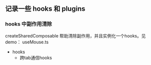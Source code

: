 ## 记录一些 hooks 和 plugins


### hooks 中副作用清除

createSharedComposable 帮助清除副作用，并且实例化一个hooks。见demo： useMouse.ts


- hooks
  - 跨tab通信hooks


